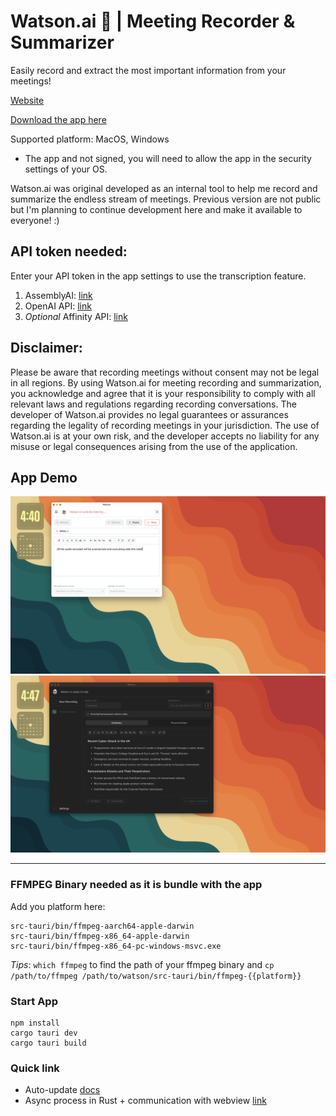 # Watson.ai 🔎 | Meeting Recorder & Summarizer

Easily record and extract the most important information from your meetings!

[Website](https://guillaume.sh/watson)

[Download the app here](https://github.com/LatentDream/watson.ai/releases/latest)

Supported platform: MacOS, Windows
- The app and not signed, you will need to allow the app in the security settings of your OS.

Watson.ai was original developed as an internal tool to help me record and summarize the endless stream of meetings. Previous version are not public but I'm planning to continue development here and make it available to everyone! :)


## API token needed: 
Enter your API token in the app settings to use the transcription feature.
1. AssemblyAI: [link](https://www.assemblyai.com/)
2. OpenAI API: [link](https://openai.com/)
3. _Optional_ Affinity API: [link](https://www.affinity.co/)

## Disclaimer:
Please be aware that recording meetings without consent may not be legal in all regions. By using Watson.ai for meeting recording and summarization, you acknowledge and agree that it is your responsibility to comply with all relevant laws and regulations regarding recording conversations. The developer of Watson.ai provides no legal guarantees or assurances regarding the legality of recording meetings in your jurisdiction. The use of Watson.ai is at your own risk, and the developer accepts no liability for any misuse or legal consequences arising from the use of the application.

## App Demo
![Recording](./docs/recording.png "Recording view")
![Meeting](./docs/meeting.png "Meeting view")

---

### FFMPEG Binary needed as it is bundle with the app
Add you platform here: 
```
src-tauri/bin/ffmpeg-aarch64-apple-darwin
src-tauri/bin/ffmpeg-x86_64-apple-darwin
src-tauri/bin/ffmpeg-x86_64-pc-windows-msvc.exe
```
_Tips_: `which ffmpeg` to find the path of your ffmpeg binary and `cp /path/to/ffmpeg /path/to/watson/src-tauri/bin/ffmpeg-{{platform}}`

### Start App
```
npm install
cargo tauri dev
cargo tauri build
```

### Quick link
- Auto-update [docs](https://tauri.app/v1/guides/distribution/updater/)
- Async process in Rust + communication with webview [link](https://rfdonnelly.github.io/posts/tauri-async-rust-process/)
